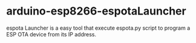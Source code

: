 # arduino-esp8266-espotaLauncher
espota Launcher is a easy tool that execute espota.py script to program a ESP OTA device from its IP address.
